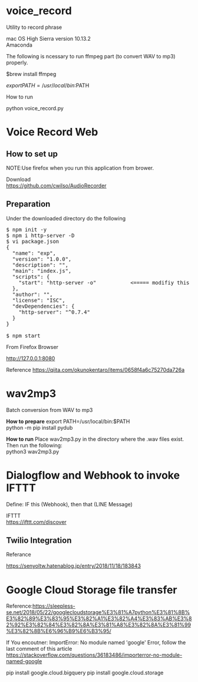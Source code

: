 # voice_record
Utility to record phrase

mac OS High Sierra  version  10.13.2
<br>
Amaconda

The following is ncessary to run ffmpeg part (to convert WAV to mp3) properly.

$brew install ffmpeg

$export PATH=/usr/local/bin:$PATH


How to run

python voice_record.py

<h1> Voice Record Web </h1>

<h2>How to set up</h2>

NOTE:Use firefox when you run this application from brower.<br>

Download<br>
https://github.com/cwilso/AudioRecorder

<h2>Preparation</h2>

Under the downloaded directory do the following

<PRE>
$ npm init -y
$ npm i http-server -D
$ vi package.json
{
  "name": "exp",
  "version": "1.0.0",
  "description": "",
  "main": "index.js",
  "scripts": {
    "start": "http-server -o"           <===== modifiy this line like this
  },
  "author": "",
  "license": "ISC",
  "devDependencies": {
    "http-server": "^0.7.4"
  }
}

$ npm start
</PRE>

From Firefox Browser <br>

http://127.0.0.1:8080



Reference
https://qiita.com/okunokentaro/items/0658f4a6c75270da726a


<h1>wav2mp3</h1>

Batch conversion from WAV to mp3

<b>How to prepare</b>
export PATH=/usr/local/bin:$PATH<br>
python -m pip install pydub<br>

<b>How to run</b>
Place wav2mp3.py in the directory where the .wav files exist.<br>
Then run the following:<br>
python3 wav2mp3.py
 
 


<h1>Dialogflow and Webhook to invoke IFTTT</h1>

Define:  IF this (Webhook), then that (LINE Message)

IFTTT<br>
https://ifttt.com/discover



<h2>Twilio Integration</h2>

Referance<br>

https://senyoltw.hatenablog.jp/entry/2018/11/18/183843


<h1>Google Cloud Storage file transfer</h1>

Reference:https://sleepless-se.net/2018/05/22/googlecloudstorage%E3%81%A7python%E3%81%8B%E3%82%89%E3%83%95%E3%82%A1%E3%82%A4%E3%83%AB%E3%82%92%E3%82%84%E3%82%8A%E3%81%A8%E3%82%8A%E3%81%99%E3%82%8B%E6%96%B9%E6%B3%95/ <br>

If You encoutner:  ImportError: No module named 'google'  Error, follow the last comment of this article<br>
https://stackoverflow.com/questions/36183486/importerror-no-module-named-google

pip install google.cloud.bigquery
pip install google.cloud.storage
